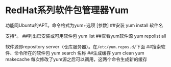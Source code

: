 RedHat系列软件包管理器Yum
======
功能同Ubuntu的APT。命令格式为yum+选项 [参数]
##安装
    yum install 软件名

支持*。
##列出已安装或可用软件包
    yum list
##查看yum软件源
    yum repolist all

软件源即repository server（仓库服务器）。在`/etc/yum.repos.d/`下面
##搜索软件、命令所在的软件包
    yum search 名称
##生成缓存
    yum clean
    yum makecache
每次修改了yum源之后可以调用，这两个命令生成新的缓存

